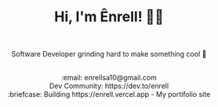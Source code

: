 <div align="center">
 <p align="center">
  <div>
    <h1>Hi, I'm Ênrell! 👋👋 </h1> <br>
    <p>Software Developer grinding hard to make something cool 🚀 </p> <br>
    :email:	enrellsa10@gmail.com <br>
<!--     :art: Portfolio: https://enrell.vercel.app <br> -->
          Dev Community: https://dev.to/enrell <br>
  :briefcase: Building https://enrell.vercel.app - My portifolio site <br>

  </div>
</p>
</div>
